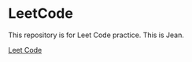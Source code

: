 LeetCode
========
This repository is for Leet Code practice.
This is Jean.

[Leet Code](https://oj.leetcode.com/problems/)
